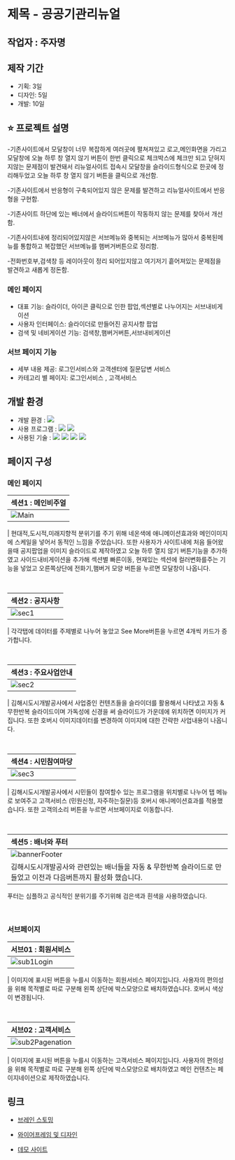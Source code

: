# 제목 - 공공기관리뉴얼

## 작업자 : 주자명

## 제작 기간
- 기획: 3일
- 디자인: 5일
- 개발: 10일 

## ⭐️ 프로젝트 설명
 
-기존사이트에서 모달창이 너무 복잡하게 여러곳에 펼쳐져있고 로고,메인화면을 가리고
 모달창에 오늘 하루 창 열지 않기 버튼이 한번 클릭으로 체크박스에 체크만 되고
 닫혀지지않는 문제점이 발견돼서 리뉴얼사이트 접속시 모달창을 슬라이드형식으로 
 한곳에 정리해두었고 오늘 하루 창 열지 않기 버튼을 클릭으로 개선함.

-기존사이트에서 반응형이 구축되어있지 않은 문제를 발견하고 리뉴얼사이트에서 반응형을 구현함.

-기존사이트 하단에 있는 배너에서 슬라이드버튼이 작동하지 않는 문제를 찾아서 개선함.

-기존사이트내에 정리되어있지않은 서브메뉴와 중복되는 서브메뉴가 많아서
중복된메뉴를 통합하고 복잡했던 서브메뉴를 햄버거버튼으로 정리함.

-전화번호부,검색창 등 레이아웃이 정리 되어있지않고 여기저기 흩어져있는 문제점을 발견하고
 새롭게 정돈함.


### 메인 페이지 
- 대표 기능: 슬라이더, 아이콘 클릭으로 인한 팝업,섹션별로 나누어지는 서브내비게이션
- 사용자 인터페이스: 슬라이더로 만들어진 공지사항 팝업
- 검색 및 네비게이션 기능: 검색창,햄버거버튼,서브내비게이션

### 서브 페이지 기능

- 세부 내용 제공: 로그인서비스와 고객센터에 질문답변 서비스
- 카테고리 별 페이지: 로그인서비스 , 고객서비스

##  개발 환경

- 개발 환경 : <img src="https://img.shields.io/badge/windows10-0078D6?style=flat-square&logo=windows10&logoColor=white"/>
- 사용 프로그램 : <img src="https://img.shields.io/badge/Vs code-007ACC?style=flat-square&logo=visualstudiocode&logoColor=white"/>  <img src="https://img.shields.io/badge/figma-F24E1E?style=flat-square&logo=figma&logoColor=white"/>
- 사용된 기술 :
  <img src="https://img.shields.io/badge/html5-E34F26?style=flat-square&logo=html5&logoColor=white"> <img src="https://img.shields.io/badge/css3-1572B6?style=flat-square&logo=css3&logoColor=white">  <img src="https://img.shields.io/badge/JavaScript-F7DF1E?style=flat-square&logo=JavaScript&logoColor=white"> <img src="https://img.shields.io/badge/Swiper-6332F6?style=flat-square&logo=Swiper&logoColor=white">



##  페이지 구성

### 메인 페이지

| 섹션1 : 메인비주얼                                                                                                      |
| :---------------------------------------------------------------------------------------------------------------------- |
| ![Main](https://github.com/user-attachments/assets/2f7b0a95-537c-44d6-9473-838d994ac5c9) |

| 현대적,도시적,미래지향적 분위기를 주기 위해 네온색에 애니메이션효과와 메인이미지에 스케일을 넣어서 동적인 느낌을 주었습니다. 또한 사용자가 사이트내에 처음 들어왔을때 공지팝업을 이미지 
슬라이드로 제작하였고 오늘 하루 열지 않기 버튼기능을 추가하였고 사이드내비게이션을 추가해 섹션별 빠른이동, 현재있는 섹션에 컬러변화를주는 기능을 넣었고 오른쪽상단에 전화기,햄버거
모양 버튼을 누르면 모달창이 나옵니다.

<br>

| 섹션2 : 공지사항                                                                                              |
| :------------------------------------------------------------------------------------------------------------------------ |
| ![sec1](https://github.com/user-attachments/assets/01ca045b-e141-4d17-bbd8-fea9abde4450) |

| 각각탭에 데이터를 주제별로 나누어 놓았고 See More버튼을 누르면 4개씩 카드가 증가합니다.

<br>

| 섹션3 : 주요사업안내                                                                                                          |
| :----------------------------------------------------------------------------------------------------------------------- |
| ![sec2](https://github.com/user-attachments/assets/55617b78-6725-44c7-9ee1-bd0eab7b198b) |

| 김해시도시개발공사에서 사업중인 컨텐츠들을 슬라이더를 활용해서 나타냈고 자동 & 무한반복 슬라이드이며 가독성에 신경을 써 슬라이드가 가운데에 위치하면 이미지가 커집니다.
또한 호버시 이미지데이터를 변경하여 이미지에 대한 간략한 사업내용이 나옵니다.


<br>

| 섹션4 : 시민참여마당                                                                                                           |
| :--------------------------------------------------------------------------------------------------------------------- |
| ![sec3](https://github.com/user-attachments/assets/aad5c8ca-a9d0-41cd-b4aa-6ed6b4a6c870) |

| 김해시도시개발공사에서 시민들이 참여할수 있는 프로그램을 위치별로 나누어 탭 메뉴로 보여주고 고객서비스 (민원신청, 자주하는질문)등 
호버시 애니메이션효과를 적용했습니다. 또한 고객의소리 버튼을 누르면 서브페이지로 이동합니다.


<br>

| 섹션5 : 배너와 푸터                                                                                                        |
| :------------------------------------------------------------------------------------------------------------------------ |
| ![bannerFooter](https://github.com/user-attachments/assets/08979850-2c77-426b-9731-87608bedfed5) |
| 김해시도시개발공사와 관련있는 배너들을 자동 & 무한반복 슬라이드로 만들었고 이전과 다음버튼까지 활성화 했습니다.
푸터는 심플하고 공식적인 분위기를 주기위해 검은색과 흰색을 사용하였습니다.

<br>


### 서브페이지

| 서브01 : 회원서비스                                                                                                        |
| :------------------------------------------------------------------------------------------------------------------------ |
| ![sub1Login](https://github.com/user-attachments/assets/c09c2cfb-8edc-4d5b-ac02-fd11f8b49ea9) |

| 이미지에 표시된 버튼을 누를시 이동하는 회원서비스 페이지입니다. 사용자의 편의성을 위해 목적별로 따로 구분해 왼쪽 상단에 박스모양으로 배치하였습니다.
호버시 색상이 변경됩니다.

<br>

| 서브02 : 고객서비스                                                                                                       |
| :---------------------------------------------------------------------------------------------------------------------- |
| ![sub2Pagenation](https://github.com/user-attachments/assets/79045345-acf3-43cd-87a3-555d3616b28b) |

| 이미지에 표시된 버튼을 누를시 이동하는 고객서비스 페이지입니다. 사용자의 편의성을 위해 목적별로 따로 구분해 왼쪽 상단에 박스모양으로 배치하였고 
메인 컨텐츠는 페이지네이션으로 제작하였습니다.


## 링크

- [브레인 스토밍](https://docs.google.com/presentation/d/1Lsb8isYSm-EICNjmwxDMCK4sU9JnLspV3NgE7UL19OU/edit#slide=id.p)

- [와이어프레임 및 디자인](https://www.figma.com/design/SI5ptRHtayPKY2uAo75tQn/Untitled?node-id=0-1&t=EGlXbgd3nKWvlTXz-1)

- [데모 사이트](https://joojamyeong.github.io/repo-test/)
